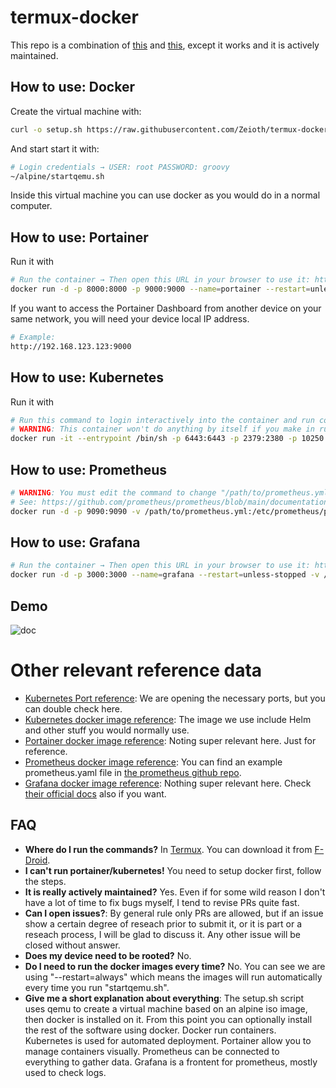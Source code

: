 # termux-docker
This repo is a combination of [this](https://github.com/egandro/docker-qemu-arm) and [this](https://github.com/mrp-yt/docker_and_portainer_on_dex), except it works and it is actively maintained.


## How to use: Docker

  Create the virtual machine with:
  
  ``` sh
  curl -o setup.sh https://raw.githubusercontent.com/Zeioth/termux-docker/main/setup.sh && chmod 755 ./setup.sh && ./setup.sh
  ```

  And start start it with:
  
  ``` sh
  # Login credentials → USER: root PASSWORD: groovy
  ~/alpine/startqemu.sh
  ```
  
  Inside this virtual machine you can use docker as you would do in a normal computer.

## How to use: Portainer

  Run it with
  ``` sh
  # Run the container → Then open this URL in your browser to use it: http://localhost:9000
  docker run -d -p 8000:8000 -p 9000:9000 --name=portainer --restart=unless-stopped -v /var/run/docker.sock:/var/run/docker.sock -v portainer_data:/data portainer/portainer-ce && echo " * Open http://localhost:9000 in your browser to use portainer." && echo " * You can make sure the container is running with 'docker ps'."
  ```

  If you want to access the Portainer Dashboard from another device on your same network, you will need your device local IP address.
  
  ``` sh
  # Example:
  http://192.168.123.123:9000
  ```

## How to use: Kubernetes

  Run it with
  ```sh
  # Run this command to login interactively into the container and run commands like 'kubectl'.
  # WARNING: This container won't do anything by itself if you make in run on background.
  docker run -it --entrypoint /bin/sh -p 6443:6443 -p 2379:2380 -p 10250:10250 -p 10259:10259 -p 10257:10257 -p 6443:6443 -p 10250:10250 -p 30000:32767 -v kubernetes_data:/data alpine/k8s:1.24.12
  ```

## How to use: Prometheus
  ```sh
  # WARNING: You must edit the command to change "/path/to/prometheus.yml" by the actual file.
  # See: https://github.com/prometheus/prometheus/blob/main/documentation/examples/prometheus.yml
  docker run -d -p 9090:9090 -v /path/to/prometheus.yml:/etc/prometheus/prometheus.yml --name=prometheus --restart=unless-stopped -v /var/run/docker.sock:/var/run/docker.sock -v prometheus_data:/data prom/prometheus && echo " * You can make sure the container is running with 'docker ps'."
  ```

## How to use: Grafana

  ```sh
  # Run the container → Then open this URL in your browser to use it: http://localhost:3000
  docker run -d -p 3000:3000 --name=grafana --restart=unless-stopped -v /var/run/docker.sock:/var/run/docker.sock -v grafana_data:/data grafana/grafana-oss:8.5.22 && echo " * Open http://localhost:3000 in your browser to use grafana." && echo " * You can make sure the container is running with 'docker ps'."
  ```

## Demo

![doc](https://user-images.githubusercontent.com/3357792/229592523-72232b5a-02ee-478a-9d25-420472fbce47.jpg)

# Other relevant reference data

* [Kubernetes Port reference](https://kubernetes.io/docs/reference/networking/ports-and-protocols/): We are opening the necessary ports, but you can double check here.
* [Kubernetes docker image reference](https://hub.docker.com/r/alpine/k8s): The image we use include Helm and other stuff you would normally use.
* [Portainer docker image reference](https://hub.docker.com/r/portainer/portainer-ce): Noting super relevant here. Just for reference.
* [Prometheus docker image reference](https://hub.docker.com/r/prom/prometheus): You can find an example prometheus.yaml file in [the prometheus github repo](https://github.com/prometheus/prometheus/blob/main/documentation/examples/prometheus.yml).
* [Grafana docker image reference](https://hub.docker.com/r/grafana/grafana/tags): Nothing super relevant here. Check [their official docs](https://grafana.com/docs/grafana/latest/setup-grafana/installation/docker/) also if you want.


## FAQ

* **Where do I run the commands?** In [Termux](https://termux.dev/en/). You can download it from [F-Droid](https://www.f-droid.org/).
* **I can't run portainer/kubernetes!** You need to setup docker first, follow the steps.
* **It is really actively maintained?** Yes. Even if for some wild reason I don't have a lot of time to fix bugs myself, I tend to revise PRs quite fast.
* **Can I open issues?**: By general rule only PRs are allowed, but if an issue show a certain degree of reseach prior to submit it, or it is part or a reseach process, I will be glad to discuss it. Any other issue will be closed without answer.
* **Does my device need to be rooted?** No.
* **Do I need to run the docker images every time?** No. You can see we are using "--restart=always" which means the images will run automatically every time you run "startqemu.sh".
* **Give me a short explanation about everything**: The setup.sh script uses qemu to create a virtual machine based on an alpine iso image, then docker is installed on it. From this point you can optionally install the rest of the software using docker. Docker run containers. Kubernetes is used for automated deployment. Portainer allow you to manage containers visually. Prometheus can be connected to everything to gather data. Grafana is a frontent for prometheus, mostly used to check logs.
